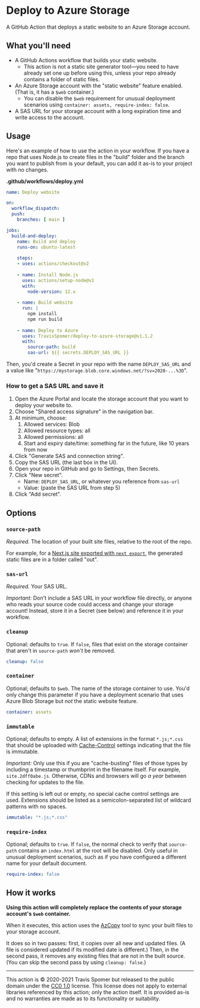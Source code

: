 # Deploy to Azure Storage

A GitHub Action that deploys a static website to an Azure Storage account.

## What you'll need

* A GitHub Actions workflow that builds your static website.
	* This action is not a static site generator tool—you need to have already set one up before using this, unless your repo already contains a folder of static files.
* An Azure Storage account with the "static website" feature enabled. (That is, it has a `$web` container.)
	* You can disable the `$web` requirement for unusual deployment scenarios using `container: assets, require-index: false`.
* A SAS URL for your storage account with a long expiration time and write access to the account.

## Usage

Here's an example of how to use the action in your workflow. If you have a repo that uses Node.js to create files in the "build" folder and the branch you want to publish from is your default, you can add it as-is to your project with no changes.

**.github/workflows/deploy.yml**

```yaml
name: Deploy website

on:
  workflow_dispatch:
  push:
    branches: [ main ]

jobs:
  build-and-deploy:
    name: Build and deploy
    runs-on: ubuntu-latest
    
    steps:
    - uses: actions/checkout@v2
      
    - name: Install Node.js
      uses: actions/setup-node@v1
      with:
        node-version: 12.x
      
    - name: Build website
      run: |
        npm install
        npm run build
        
    - name: Deploy to Azure
      uses: TravisSpomer/deploy-to-azure-storage@v1.1.2
      with:
        source-path: build
        sas-url: ${{ secrets.DEPLOY_SAS_URL }}
```

Then, you'd create a Secret in your repo with the name `DEPLOY_SAS_URL` and a value like "`https://mystorage.blob.core.windows.net/?sv=2020-...%3D`".

### How to get a SAS URL and save it

1. Open the Azure Portal and locate the storage account that you want to deploy your website to.
2. Choose "Shared access signature" in the navigation bar.
3. At minimum, choose:
	1. Allowed services: Blob
	2. Allowed resource types: all
	3. Allowed permissions: all
	4. Start and expiry date/time: something far in the future, like 10 years from now
4. Click "Generate SAS and connection string".
5. Copy the SAS URL (the last box in the UI).
6. Open your repo in GitHub and go to Settings, then Secrets.
7. Click "New secret".
	* Name: `DEPLOY_SAS_URL`, or whatever you reference from `sas-url`
	* Value: (paste the SAS URL from step 5)
8. Click "Add secret".

## Options

### `source-path`

*Required.* The location of your built site files, relative to the root of the repo.

For example, for a [Next.js site exported with `next export`](https://nextjs.org/docs/advanced-features/static-html-export), the generated static files are in a folder called "out".

### `sas-url`

*Required.* Your SAS URL.

*Important:* Don't include a SAS URL in your workflow file directly, or anyone who reads your source code could access and change your storage account! Instead, store it in a Secret (see below) and reference it in your workflow.

### `cleanup`

Optional: defaults to `true`. If `false`, files that exist on the storage container that aren't in `source-path` *won't* be removed.

```yaml
cleanup: false
```

### `container`

Optional; defaults to `$web`. The name of the storage container to use. You'd only change this parameter if you have a deployment scenario that uses Azure Blob Storage but *not* the static website feature.

```yaml
container: assets
```

### `immutable`

Optional; defaults to empty. A list of extensions in the format `*.js;*.css` that should be uploaded with [Cache-Control](https://csswizardry.com/2019/03/cache-control-for-civilians/) settings indicating that the file is immutable.

*Important:* Only use this if you are "cache-busting" files of those types by including a timestamp or thumbprint in the filename itself. For example, `site.2dff0abe.js`. Otherwise, CDNs and browsers will go *a year* between checking for updates to the file.

If this setting is left out or empty, no special cache control settings are used. Extensions should be listed as a semicolon-separated list of wildcard patterns with no spaces.

```yaml
immutable: "*.js;*.css"
```

### `require-index`

Optional; defaults to `true`. If `false`, the normal check to verify that `source-path` contains an `index.html` at the root will be disabled. Only useful in unusual deployment scenarios, such as if you have configured a different name for your default document.

```yaml
require-index: false
```

## How it works

**Using this action will completely replace the contents of your storage account's `$web` container.**

When it executes, this action uses the [AzCopy](https://docs.microsoft.com/en-us/azure/storage/common/storage-use-azcopy-v10) tool to sync your built files to your storage account.

It does so in two passes: first, it copies over all new and updated files. (A file is considered updated if its modified date is different.) Then, in the second pass, it removes any existing files that are not in the built source. (You can skip the second pass by using `cleanup: false`.)

---

This action is © 2020-2021 Travis Spomer but released to the public domain under the [CC0 1.0](https://creativecommons.org/publicdomain/zero/1.0) license. This license does not apply to external libraries referenced by this action; only the action itself. It is provided as-is and no warranties are made as to its functionality or suitability.
